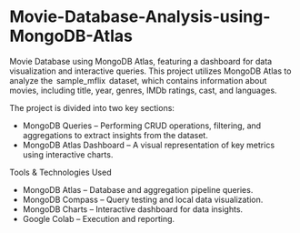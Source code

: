 # Movie-Database-Analysis-using-MongoDB-Atlas
Movie Database using MongoDB Atlas, featuring a dashboard for data visualization and interactive queries.
This project utilizes MongoDB Atlas to analyze the ⁠ sample_mflix ⁠ dataset, which contains information about movies, including title, year, genres, IMDb ratings, cast, and languages.

The project is divided into two key sections:

- MongoDB Queries – Performing CRUD operations, filtering, and aggregations to extract insights from the dataset.
- MongoDB Atlas Dashboard – A visual representation of key metrics using interactive charts.

Tools & Technologies Used
- MongoDB Atlas – Database and aggregation pipeline queries.
- MongoDB Compass – Query testing and local data visualization.
- MongoDB Charts – Interactive dashboard for data insights.
- Google Colab – Execution and reporting.
